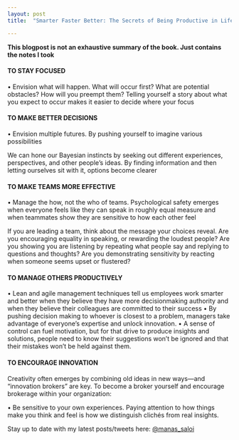 ```yaml
---
layout: post
title:  "Smarter Faster Better: The Secrets of Being Productive in Life and Business - Charles Duhigg"

---
```


**This blogpost is not an exhaustive summary of the book. Just contains the notes I took**  

#### TO STAY FOCUSED

• Envision what will happen. What will occur first? What are potential obstacles? How will you preempt them? Telling yourself a story about what you expect to occur makes it easier to decide where your focus

#### TO MAKE BETTER DECISIONS

• Envision multiple futures. By pushing yourself to imagine various possibilities

We can hone our Bayesian instincts by seeking out different experiences, perspectives, and other people’s ideas. By finding information and then letting ourselves sit with it, options become clearer

#### TO MAKE TEAMS MORE EFFECTIVE

• Manage the how, not the who of teams. Psychological safety emerges when everyone feels like they can speak in roughly equal measure and when teammates show they are sensitive to how each other feel

If you are leading a team, think about the message your choices reveal. Are you encouraging equality in speaking, or rewarding the loudest people? Are you showing you are listening by repeating what people say and replying to questions and thoughts? Are you demonstrating sensitivity by reacting when someone seems upset or flustered?

#### TO MANAGE OTHERS PRODUCTIVELY

• Lean and agile management techniques tell us employees work smarter and better when they believe they have more decisionmaking authority and when they believe their colleagues are committed to their success
• By pushing decision making to whoever is closest to a problem, managers take advantage of everyone’s expertise and unlock innovation.
• A sense of control can fuel motivation, but for that drive to produce insights and solutions, people need to know their suggestions won’t be ignored and that their mistakes won’t be held against them.

#### TO ENCOURAGE INNOVATION

Creativity often emerges by combining old ideas in new ways—and “innovation brokers” are key. To become a broker yourself and encourage brokerage within your organization:

• Be sensitive to your own experiences. Paying attention to how things make you think and feel is how we distinguish clichés from real insights.

Stay up to date with my latest posts/tweets here: [@manas_saloi](http://twitter.com/manas_saloi)
